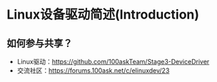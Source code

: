 # Linux设备驱动简述(Introduction)

## 如何参与共享？
* Linux驱动：https://github.com/100askTeam/Stage3-DeviceDriver
* 交流社区：https://forums.100ask.net/c/elinuxdev/23